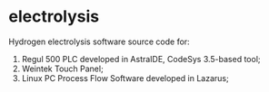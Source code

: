 # electrolysis
Hydrogen electrolysis software source code for: 
1. Regul 500 PLC developed in AstraIDE, CodeSys 3.5-based tool;
2. Weintek Touch Panel;
3. Linux PC Process Flow Software developed in Lazarus;
